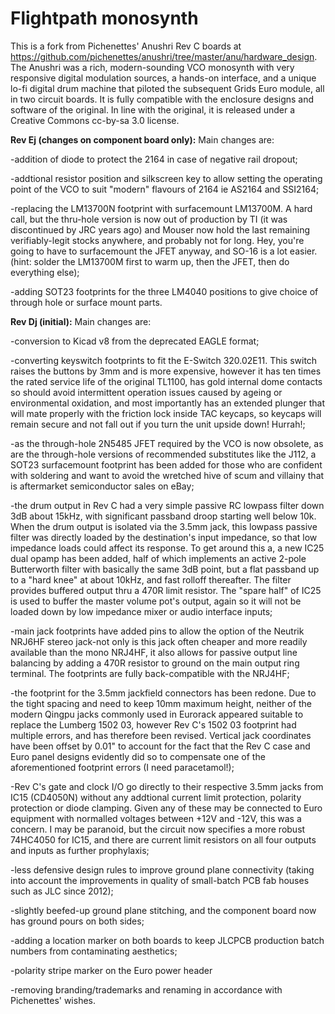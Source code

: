 # Flightpath monosynth

This is a fork from Pichenettes' Anushri Rev C boards at https://github.com/pichenettes/anushri/tree/master/anu/hardware_design. The Anushri was a rich, modern-sounding VCO monosynth with very responsive digital modulation sources, a hands-on interface, and a unique lo-fi digital drum machine that piloted the subsequent Grids Euro module, all in two circuit boards. It is fully compatible with the enclosure designs and software of the original. In line with the original, it is released under a Creative Commons cc-by-sa 3.0 license. 


<b>Rev Ej (changes on component board only):</b> Main changes are: 

-addition of diode to protect the 2164 in case of negative rail dropout;

-addtional resistor position and silkscreen key to allow setting the operating point of the VCO to suit "modern" flavours of 2164 ie AS2164 and SSI2164;

-replacing the LM13700N footprint with surfacemount LM13700M. A hard call, but the thru-hole version is now out of production by TI (it was discontinued by JRC years ago) and Mouser now hold the last remaining verifiably-legit stocks anywhere, and probably not for long. Hey, you're going to have to surfacemount the JFET anyway, and SO-16 is a lot easier. (hint: solder the LM13700M first to warm up, then the JFET, then do everything else);

-adding SOT23 footprints for the three LM4040 positions to give choice of through hole or surface mount parts.

<b>Rev Dj (initial):</b> Main changes are: 

-conversion to Kicad v8 from the deprecated EAGLE format;

-converting keyswitch footprints to fit the E-Switch 320.02E11. This switch raises the buttons by 3mm and is more expensive, however it has ten times the rated service life of the original TL1100, has gold internal dome contacts so should avoid intermittent operation issues caused by ageing or environmental oxidation, and most importantly has an extended plunger that will mate properly with the friction lock inside TAC keycaps, so keycaps will remain secure and not fall out if you turn the unit upside down! Hurrah!;

-as the through-hole 2N5485 JFET required by the VCO is now obsolete, as are the through-hole versions of recommended substitutes like the J112, a SOT23 surfacemount footprint has been added for those who are confident with soldering and want to avoid the wretched hive of scum and villainy that is aftermarket semiconductor sales on eBay;

-the drum output in Rev C had a very simple passive RC lowpass filter down 3dB about 15kHz, with significant passband droop starting well below 10k. When the drum output is isolated via the 3.5mm jack, this lowpass passive filter was directly loaded by the destination's input impedance, so that low impedance loads could affect its response. To get around this a, a new IC25 dual opamp has been added, half of which implements an active 2-pole Butterworth filter with basically the same 3dB point, but a flat passband up to a "hard knee" at about 10kHz, and fast rolloff thereafter. The filter provides buffered output thru a 470R limit resistor. The "spare half" of IC25 is used to buffer the master volume pot's output, again so it will not be loaded down by low impedance mixer or audio interface inputs;

-main jack footprints have added pins to allow the option of the Neutrik NRJ6HF stereo jack-not only is this jack often cheaper and more readily available than the mono NRJ4HF, it also allows for passive output line balancing by adding a 470R resistor to ground on the main output ring terminal. The footprints are fully back-compatible with the NRJ4HF;

-the footprint for the 3.5mm jackfield connectors has been redone. Due to the tight spacing and need to keep 10mm maximum height, neither of the modern Qingpu jacks commonly used in Eurorack appeared suitable to replace the Lumberg 1502 03, however Rev C's 1502 03 footprint had multiple errors, and has therefore been revised. Vertical jack coordinates have been offset by 0.01" to account for the fact that the Rev C case and Euro panel designs evidently did so to compensate one of the aforementioned footprint errors (I need paracetamol!);

-Rev C's gate and clock I/O go directly to their respective 3.5mm jacks from IC15 (CD4050N) without any addtional current limit protection, polarity protection or diode clamping. Given any of these may be connected to Euro equipment with normalled voltages between +12V and -12V, this was a concern. I may be paranoid, but the circuit now specifies a more robust 74HC4050 for IC15, and there are current limit resistors on all four outputs and inputs as further prophylaxis;

-less defensive design rules to improve ground plane connectivity (taking into account the improvements in quality of small-batch PCB fab houses such as JLC since 2012);

-slightly beefed-up ground plane stitching, and the component board now has ground pours on both sides;

-adding a location marker on both boards to keep JLCPCB production batch numbers from contaminating aesthetics;

-polarity stripe marker on the Euro power header

-removing branding/trademarks and renaming in accordance with Pichenettes' wishes.
